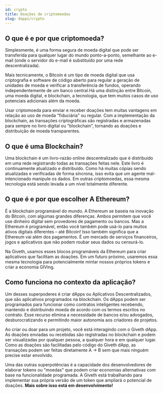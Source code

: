 ```yaml
---
id: crypto
title: Doações de criptomoedas
slug: dapps/crypto
---
```



## O que é e por que criptomoeda?

Simplesmente, é uma forma segura de moeda digital que pode ser transferida para qualquer lugar do mundo ponto-a-ponto, semelhante ao e-mail (onde o servidor do e-mail é substituído por uma rede descentralizada).

Mais tecnicamente, o Bitcoin é um tipo de moeda digital que usa criptografia e software de código aberto para regular a geração de unidades de moeda e verificar a transferência de fundos, operando independentemente de um banco central.Há uma distinção entre Bitcoin, uma moeda digital, e blockchain, a tecnologia, que tem muitos casos de uso potenciais adicionais além da moeda.

Usar criptomoeda para enviar e receber doações tem muitas vantagens em relação ao uso de moeda "fiduciária" ou regular. Com a implementação da blockchain, as transações criptográficas são registradas e armazenadas para sempre no livro digital ou "blockchain", tornando as doações e distribuição de moeda transparentes.

## O que é uma Blockchain?

Uma blockchain é um livro-razão online descentralizado que é distribuído em uma rede registrando todas as transações feitas nele. Este livro é continuamente atualizado e distribuído. Como há muitas cópias sendo atualizadas e verificadas de forma síncrona, isso evita que um agente mal-intencionado manipule os dados. Em outras criptomoedas, essa mesma tecnologia está sendo levada a um nível totalmente diferente.

## O que é e por que escolher A Ethereum?

É a blockchain programável do mundo. A Ethereum se baseia na inovação do Bitcoin, com algumas grandes diferenças. Ambos permitem que você use dinheiro digital sem provedores de pagamento ou bancos. Mas a Ethereum é programável, então você também pode usá-lo para muitos ativos digitais diferentes – até Bitcoin! Isso também significa que a Ethereum vai além dos pagamentos. É um mercado de serviços financeiros, jogos e aplicativos que não podem roubar seus dados ou censurá-lo.

Na Giveth, usamos esses blocos programáveis da Ethereum para criar aplicativos que facilitam as doações. Em um futuro próximo, usaremos essa mesma tecnologia para potencialmente mintar nossos próprios tokens e criar a economia GIVing.

## Como funciona no contexto da aplicação?

Um desses superpoderes é criar dApps ou Aplicativos Descentralizados, que são aplicativos programados na blockchain. Os dApps podem ser programados para funcionar como contratos inteligentes recebendo, mantendo e distribuindo moeda de acordo com os termos escritos no contrato. Esse recurso elimina a necessidade de bancos e/ou advogados, desburocratizando e permitindo maior autonomia aos criadores de projetos.

Ao criar ou doar para um projeto, você está interagindo com o Giveth dApp. As doações enviadas ou recebidas são registradas no blockchain e podem ser visualizadas por qualquer pessoa, a qualquer hora e em qualquer lugar. Como as doações são facilitadas pelo código do Giveth dApp, as transações podem ser feitas diretamente A -> B sem que mais ninguém precise estar envolvido.

Uma das outras superpotências é a capacidade dos desenvolvedores de elaborar tokens ou "moedas" que podem criar economias alternativas com base na funcionalidade programada. A Giveth está trabalhando para implementar sua própria versão de um token que ampliará o potencial de doações. **Mais sobre isso está em desenvolvimento!**